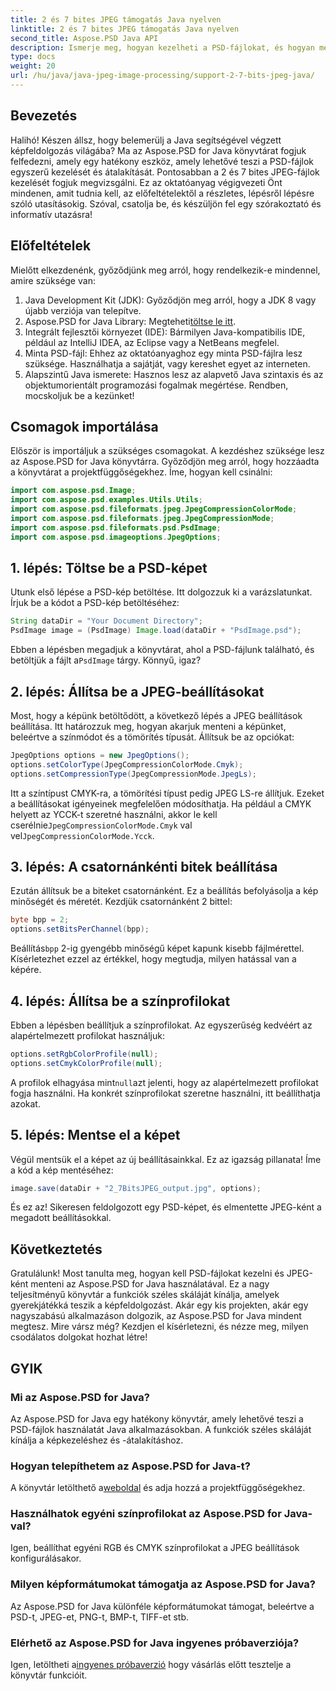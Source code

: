 ```yaml
---
title: 2 és 7 bites JPEG támogatás Java nyelven
linktitle: 2 és 7 bites JPEG támogatás Java nyelven
second_title: Aspose.PSD Java API
description: Ismerje meg, hogyan kezelheti a PSD-fájlokat, és hogyan mentheti azokat JPEG-ként Java nyelven az Aspose.PSD segítségével. Lépésről lépésre útmutató kódpéldákkal. Kezdőknek és profiknak egyaránt tökéletes.
type: docs
weight: 20
url: /hu/java/java-jpeg-image-processing/support-2-7-bits-jpeg-java/
---
```

## Bevezetés
Halihó! Készen állsz, hogy belemerülj a Java segítségével végzett képfeldolgozás világába? Ma az Aspose.PSD for Java könyvtárat fogjuk felfedezni, amely egy hatékony eszköz, amely lehetővé teszi a PSD-fájlok egyszerű kezelését és átalakítását. Pontosabban a 2 és 7 bites JPEG-fájlok kezelését fogjuk megvizsgálni. Ez az oktatóanyag végigvezeti Önt mindenen, amit tudnia kell, az előfeltételektől a részletes, lépésről lépésre szóló utasításokig. Szóval, csatolja be, és készüljön fel egy szórakoztató és informatív utazásra!
## Előfeltételek
Mielőtt elkezdenénk, győződjünk meg arról, hogy rendelkezik-e mindennel, amire szüksége van:
1. Java Development Kit (JDK): Győződjön meg arról, hogy a JDK 8 vagy újabb verziója van telepítve.
2.  Aspose.PSD for Java Library: Megteheti[töltse le itt](https://releases.aspose.com/psd/java/).
3. Integrált fejlesztői környezet (IDE): Bármilyen Java-kompatibilis IDE, például az IntelliJ IDEA, az Eclipse vagy a NetBeans megfelel.
4. Minta PSD-fájl: Ehhez az oktatóanyaghoz egy minta PSD-fájlra lesz szüksége. Használhatja a sajátját, vagy kereshet egyet az interneten.
5. Alapszintű Java ismerete: Hasznos lesz az alapvető Java szintaxis és az objektumorientált programozási fogalmak megértése.
Rendben, mocskoljuk be a kezünket!
## Csomagok importálása
Először is importáljuk a szükséges csomagokat. A kezdéshez szüksége lesz az Aspose.PSD for Java könyvtárra. Győződjön meg arról, hogy hozzáadta a könyvtárat a projektfüggőségekhez. Íme, hogyan kell csinálni:
```java
import com.aspose.psd.Image;
import com.aspose.psd.examples.Utils.Utils;
import com.aspose.psd.fileformats.jpeg.JpegCompressionColorMode;
import com.aspose.psd.fileformats.jpeg.JpegCompressionMode;
import com.aspose.psd.fileformats.psd.PsdImage;
import com.aspose.psd.imageoptions.JpegOptions;
```
## 1. lépés: Töltse be a PSD-képet
Utunk első lépése a PSD-kép betöltése. Itt dolgozzuk ki a varázslatunkat. Írjuk be a kódot a PSD-kép betöltéséhez:
```java
String dataDir = "Your Document Directory";
PsdImage image = (PsdImage) Image.load(dataDir + "PsdImage.psd");
```
 Ebben a lépésben megadjuk a könyvtárat, ahol a PSD-fájlunk található, és betöltjük a fájlt a`PsdImage` tárgy. Könnyű, igaz?
## 2. lépés: Állítsa be a JPEG-beállításokat
Most, hogy a képünk betöltődött, a következő lépés a JPEG beállítások beállítása. Itt határozzuk meg, hogyan akarjuk menteni a képünket, beleértve a színmódot és a tömörítés típusát. Állítsuk be az opciókat:
```java
JpegOptions options = new JpegOptions();
options.setColorType(JpegCompressionColorMode.Cmyk);
options.setCompressionType(JpegCompressionMode.JpegLs);
```
 Itt a színtípust CMYK-ra, a tömörítési típust pedig JPEG LS-re állítjuk. Ezeket a beállításokat igényeinek megfelelően módosíthatja. Ha például a CMYK helyett az YCCK-t szeretné használni, akkor le kell cserélnie`JpegCompressionColorMode.Cmyk` val vel`JpegCompressionColorMode.Ycck`.
## 3. lépés: A csatornánkénti bitek beállítása
Ezután állítsuk be a biteket csatornánként. Ez a beállítás befolyásolja a kép minőségét és méretét. Kezdjük csatornánként 2 bittel:
```java
byte bpp = 2;
options.setBitsPerChannel(bpp);
```
 Beállítás`bpp` 2-ig gyengébb minőségű képet kapunk kisebb fájlmérettel. Kísérletezhet ezzel az értékkel, hogy megtudja, milyen hatással van a képére.
## 4. lépés: Állítsa be a színprofilokat
Ebben a lépésben beállítjuk a színprofilokat. Az egyszerűség kedvéért az alapértelmezett profilokat használjuk:
```java
options.setRgbColorProfile(null);
options.setCmykColorProfile(null);
```
 A profilok elhagyása mint`null`azt jelenti, hogy az alapértelmezett profilokat fogja használni. Ha konkrét színprofilokat szeretne használni, itt beállíthatja azokat.
## 5. lépés: Mentse el a képet
Végül mentsük el a képet az új beállításainkkal. Ez az igazság pillanata! Íme a kód a kép mentéséhez:
```java
image.save(dataDir + "2_7BitsJPEG_output.jpg", options);
```
És ez az! Sikeresen feldolgozott egy PSD-képet, és elmentette JPEG-ként a megadott beállításokkal.
## Következtetés
Gratulálunk! Most tanulta meg, hogyan kell PSD-fájlokat kezelni és JPEG-ként menteni az Aspose.PSD for Java használatával. Ez a nagy teljesítményű könyvtár a funkciók széles skáláját kínálja, amelyek gyerekjátékká teszik a képfeldolgozást. Akár egy kis projekten, akár egy nagyszabású alkalmazáson dolgozik, az Aspose.PSD for Java mindent megtesz. Mire vársz még? Kezdjen el kísérletezni, és nézze meg, milyen csodálatos dolgokat hozhat létre!
## GYIK
### Mi az Aspose.PSD for Java?
Az Aspose.PSD for Java egy hatékony könyvtár, amely lehetővé teszi a PSD-fájlok használatát Java alkalmazásokban. A funkciók széles skáláját kínálja a képkezeléshez és -átalakításhoz.
### Hogyan telepíthetem az Aspose.PSD for Java-t?
 A könyvtár letölthető a[weboldal](https://releases.aspose.com/psd/java/) és adja hozzá a projektfüggőségekhez.
### Használhatok egyéni színprofilokat az Aspose.PSD for Java-val?
Igen, beállíthat egyéni RGB és CMYK színprofilokat a JPEG beállítások konfigurálásakor.
### Milyen képformátumokat támogatja az Aspose.PSD for Java?
Az Aspose.PSD for Java különféle képformátumokat támogat, beleértve a PSD-t, JPEG-et, PNG-t, BMP-t, TIFF-et stb.
### Elérhető az Aspose.PSD for Java ingyenes próbaverziója?
 Igen, letöltheti a[ingyenes próbaverzió](https://releases.aspose.com/) hogy vásárlás előtt tesztelje a könyvtár funkcióit.